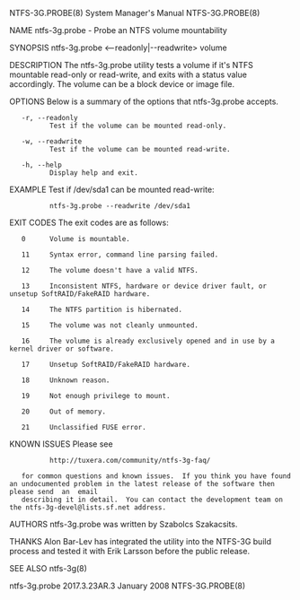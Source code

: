 NTFS-3G.PROBE(8)                                                       System Manager's Manual                                                      NTFS-3G.PROBE(8)

NAME
       ntfs-3g.probe - Probe an NTFS volume mountability

SYNOPSIS
       ntfs-3g.probe <--readonly|--readwrite> volume

DESCRIPTION
       The  ntfs-3g.probe  utility  tests  a  volume if it's NTFS mountable read-only or read-write, and exits with a status value accordingly.  The volume can be a
       block device or image file.

OPTIONS
       Below is a summary of the options that ntfs-3g.probe accepts.

       -r, --readonly
              Test if the volume can be mounted read-only.

       -w, --readwrite
              Test if the volume can be mounted read-write.

       -h, --help
              Display help and exit.

EXAMPLE
       Test if /dev/sda1 can be mounted read-write:

              ntfs-3g.probe --readwrite /dev/sda1

EXIT CODES
       The exit codes are as follows:

       0      Volume is mountable.

       11     Syntax error, command line parsing failed.

       12     The volume doesn't have a valid NTFS.

       13     Inconsistent NTFS, hardware or device driver fault, or unsetup SoftRAID/FakeRAID hardware.

       14     The NTFS partition is hibernated.

       15     The volume was not cleanly unmounted.

       16     The volume is already exclusively opened and in use by a kernel driver or software.

       17     Unsetup SoftRAID/FakeRAID hardware.

       18     Unknown reason.

       19     Not enough privilege to mount.

       20     Out of memory.

       21     Unclassified FUSE error.

KNOWN ISSUES
       Please see

              http://tuxera.com/community/ntfs-3g-faq/

       for common questions and known issues.  If you think you have found an undocumented problem in the latest release of the software then please send  an  email
       describing it in detail.  You can contact the development team on the ntfs-3g-devel@lists.sf.net address.

AUTHORS
       ntfs-3g.probe was written by Szabolcs Szakacsits.

THANKS
       Alon Bar-Lev has integrated the utility into the NTFS-3G build process and tested it with Erik Larsson before the public release.

SEE ALSO
       ntfs-3g(8)

ntfs-3g.probe 2017.3.23AR.3                                                 January 2008                                                            NTFS-3G.PROBE(8)
